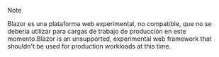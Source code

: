 > [!NOTE]
> <span data-ttu-id="83de2-101">Blazor es una plataforma web experimental, no compatible, que no se debería utilizar para cargas de trabajo de producción en este momento.</span><span class="sxs-lookup"><span data-stu-id="83de2-101">Blazor is an unsupported, experimental web framework that shouldn't be used for production workloads at this time.</span></span>
